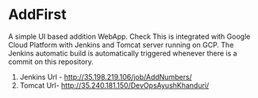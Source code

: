 # AddFirst
A simple UI based addition WebApp. Check
This is integrated with Google Cloud Platform with Jenkins and Tomcat server running on GCP.
The Jenkins automatic build is automatically triggered whenever there is a commit on this repository.

1. Jenkins Url - http://35.198.219.106/job/AddNumbers/
2. Tomcat Url- http://35.240.181.150/DevOpsAyushKhanduri/
